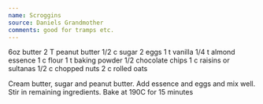 ```yaml
---
name: Scroggins
source: Daniels Grandmother
comments: good for tramps etc.
---
```


6oz butter
2 T peanut butter
1/2 c sugar
2 eggs
1 t vanilla
1/4 t almond essence
1 c flour
1 t baking powder
1/2 chocolate chips
1 c raisins or sultanas
1/2 c chopped nuts
2 c rolled oats

Cream butter, sugar and peanut butter.  Add essence and eggs and mix well.  Stir in remaining ingredients.  Bake at 190C for 15 minutes

